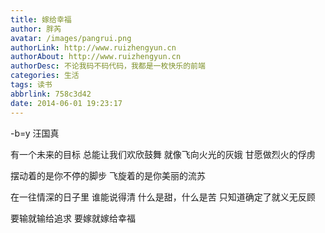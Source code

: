 ```yaml
---
title: 嫁给幸福
author: 胖芮
avatar: /images/pangrui.png
authorLink: http://www.ruizhengyun.cn
authorAbout: http://www.ruizhengyun.cn
authorDesc: 不论我码不码代码，我都是一枚快乐的前端
categories: 生活
tags: 读书
abbrlink: 758c3d42
date: 2014-06-01 19:23:17
---
```


-b=y 汪国真

有一个未来的目标 
总能让我们欢欣鼓舞 
就像飞向火光的灰娥 
甘愿做烈火的俘虏
<!-- more -->
摆动着的是你不停的脚步 
飞旋着的是你美丽的流苏 

在一往情深的日子里 
谁能说得清
什么是甜，什么是苦 
只知道确定了就义无反顾 

要输就输给追求 
要嫁就嫁给幸福 
